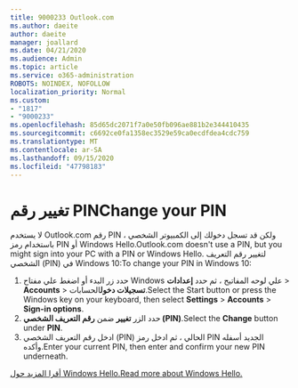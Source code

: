 ```yaml
---
title: 9000233 Outlook.com
ms.author: daeite
author: daeite
manager: joallard
ms.date: 04/21/2020
ms.audience: Admin
ms.topic: article
ms.service: o365-administration
ROBOTS: NOINDEX, NOFOLLOW
localization_priority: Normal
ms.custom:
- "1817"
- "9000233"
ms.openlocfilehash: 85d65dc2071f7a0e50fb096ae881b2e344410435
ms.sourcegitcommit: c6692ce0fa1358ec3529e59ca0ecdfdea4cdc759
ms.translationtype: MT
ms.contentlocale: ar-SA
ms.lasthandoff: 09/15/2020
ms.locfileid: "47798183"
---
```

# <a name="change-your-pin"></a><span data-ttu-id="51a0e-102">تغيير رقم PIN</span><span class="sxs-lookup"><span data-stu-id="51a0e-102">Change your PIN</span></span>

<span data-ttu-id="51a0e-103">لا يستخدم Outlook.com رقم PIN ، ولكن قد تسجل دخولك إلى الكمبيوتر الشخصي باستخدام رمز PIN أو Windows Hello.</span><span class="sxs-lookup"><span data-stu-id="51a0e-103">Outlook.com doesn't use a PIN, but you might sign into your PC with a PIN or Windows Hello.</span></span> <span data-ttu-id="51a0e-104">لتغيير رقم التعريف الشخصي (PIN) في Windows 10:</span><span class="sxs-lookup"><span data-stu-id="51a0e-104">To change your PIN in Windows 10:</span></span>

1. <span data-ttu-id="51a0e-105">حدد زر البدء أو اضغط علي مفتاح Windows علي لوحه المفاتيح ، ثم حدد **إعدادات**  >  **Accounts**  >  **تسجيلات دخول**الحسابات.</span><span class="sxs-lookup"><span data-stu-id="51a0e-105">Select the Start button or press the Windows key on your keyboard, then select **Settings** > **Accounts** > **Sign-in options**.</span></span>
2. <span data-ttu-id="51a0e-106">حدد الزر **تغيير** ضمن **رقم التعريف الشخصي (PIN)**.</span><span class="sxs-lookup"><span data-stu-id="51a0e-106">Select the **Change** button under **PIN**.</span></span>
3. <span data-ttu-id="51a0e-107">ادخل رقم التعريف الشخصي (PIN) الحالي ، ثم ادخل رمز PIN الجديد أسفله وأكده.</span><span class="sxs-lookup"><span data-stu-id="51a0e-107">Enter your current PIN, then enter and confirm your new PIN underneath.</span></span>

[<span data-ttu-id="51a0e-108">أقرا المزيد حول Windows Hello.</span><span class="sxs-lookup"><span data-stu-id="51a0e-108">Read more about Windows Hello.</span></span>](https://support.microsoft.com/help/17215/)